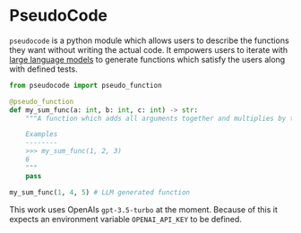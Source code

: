 # PseudoCode

`pseudocode` is a python module which allows users to describe the
functions they want without writing the actual code. It empowers users
to iterate with [large language
models](https://en.wikipedia.org/wiki/Large_language_model) to
generate functions which satisfy the users along with defined tests.

```python
from pseudocode import pseudo_function

@pseudo_function
def my_sum_func(a: int, b: int, c: int) -> str:
    """A function which adds all arguments together and multiplies by two

    Examples
    --------
    >>> my_sum_func(1, 2, 3)
    6
    """
    pass

my_sum_func(1, 4, 5) # LLM generated function
```

This work uses OpenAIs `gpt-3.5-turbo` at the moment. Because of this
it expects an environment variable `OPENAI_API_KEY` to be defined.

